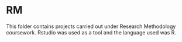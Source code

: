 # RM
This folder contains projects carried out under Research Methodology coursework.
Rstudio was used as a tool and the language used was R.
